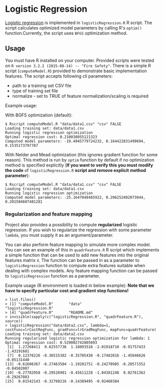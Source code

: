 # Logistic Regression

[Logistic regression](https://en.wikipedia.org/wiki/Logistic_regression) is implemented in `logisticRegression.R` R script. The script calculates optimized model parameters by calling R's `optim()` function.Currently, the script uses `BFGS` optimization method.

## Usage

You must have R installed on your computer. Provided scripts were tested on `R version 3.2.2 (2015-08-14) -- "Fire Safety"`. 
There is a simple R script (`computeModel.R`) provided to demonstrate basic implementation features. The script accepts following cli parameters:
- path to a training set CSV file
- type of training set file
- normalize - set to TRUE of feature normalization/scaling is required

Example usage:

With BGFS optimization (default):

```
$ Rscript computeModel.R "data/data1.csv" "csv" FALSE
Loading training set: data/data1.csv
Running logistic regression optimization
Optimal regression cost: 0.210038055121323
Computed model parameters: -19.4945779724232, 0.164422831499694, 0.1535173797787
```

With Nelder and Mead optimization (this ignores gradient function for some reason). This method is run by `optim` function by default if no optimization method is specified explicitly (**If you want to verify this you must modify the code** of `logisticRegression.R` **script and remove explicit method parameter**):

```
$ Rscript computeModel.R "data/data1.csv" "csv" FALSE
Loading training set: data/data1.csv
Running logistic regression optimization
Computed model parameters: -25.1647048465922, 0.206252402073044, 0.201504607481281
```

### Regularization and feature mapping
Project also provides a possibility to compute **regularized** logistic regression. If you wish to regularize the regression with some parameter `lambda`, you must supply it as an argument/parameter.

You can also perform feature mapping to simulate more complex model. You can see an example of this in `quadrFeature.R` R script which implements a simple function that can be used to add new features into the original features matrix `X`. The function can be passed in as a parameter to `logisticRegression` function to compute extra features suitable when dealing with complex models. Any feature mapping function can be passed to `logisticRegression` function as a parameter.

Example usage (R environment is loaded in below example):
**Note that we have to specify particular cost and gradient step functions!**

```
> list.files()
> [1] "computeModel.R"       "data"                 "logisticRegression.R"
> [4] "quadrFeature.R"       "README.md"
> invisible(sapply(c("logisticRegression.R", "quadrFeature.R"), source))
> logisticRegression("data/data2.csv", lambda=1, costFunc=lrCostRegFunc, gradFunc=lrGradRegFunc, mapFunc=quadrFeature)
Loading training set: data/data2.csv
Running regularized logistic regression optimization for lambda: 1
Optimal regression cost: 0.529002742805693
 [1]  1.27268411  0.62557736  1.18093516 -2.01918710 -0.91757433 -1.43191681
 [7]  0.12376226 -0.36515382 -0.35705430 -0.17482016 -1.45846626 -0.05131440
[13] -0.61606367 -0.27463584 -1.19281751 -0.24270985 -0.20571552 -0.04502007
[19] -0.27782958 -0.29526981 -0.45611228 -1.04381248  0.02761362 -0.29267083
[25]  0.01542143 -0.32760216 -0.14389495 -0.92460384
```

